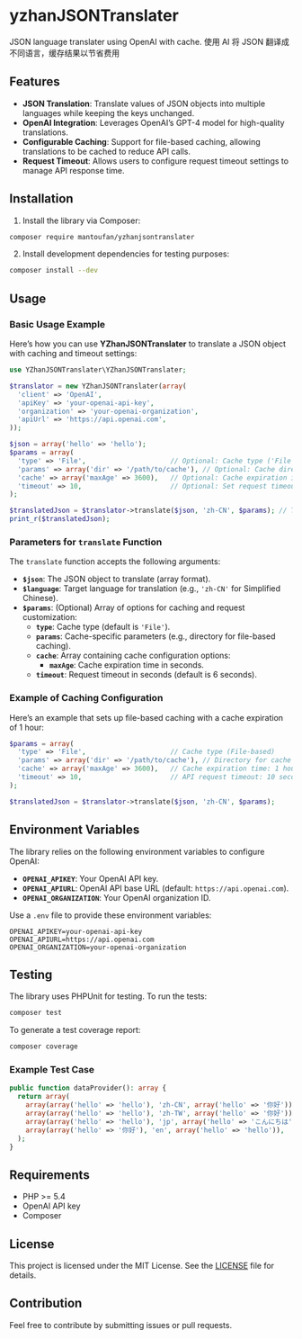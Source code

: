 # yzhanJSONTranslater

JSON language translater using OpenAI with cache. 使用 AI 将 JSON 翻译成不同语言，缓存结果以节省费用

## Features

- **JSON Translation**: Translate values of JSON objects into multiple languages while keeping the keys unchanged.
- **OpenAI Integration**: Leverages OpenAI’s GPT-4 model for high-quality translations.
- **Configurable Caching**: Support for file-based caching, allowing translations to be cached to reduce API calls.
- **Request Timeout**: Allows users to configure request timeout settings to manage API response time.

## Installation

1. Install the library via Composer:

```bash
composer require mantoufan/yzhanjsontranslater
```

2. Install development dependencies for testing purposes:

```bash
composer install --dev
```

## Usage

### Basic Usage Example

Here’s how you can use **YZhanJSONTranslater** to translate a JSON object with caching and timeout settings:

```php
use YZhanJSONTranslater\YZhanJSONTranslater;

$translator = new YZhanJSONTranslater(array(
  'client' => 'OpenAI',
  'apiKey' => 'your-openai-api-key',
  'organization' => 'your-openai-organization',
  'apiUrl' => 'https://api.openai.com',
));

$json = array('hello' => 'hello');
$params = array(
  'type' => 'File',                     // Optional: Cache type ('File' by default)
  'params' => array('dir' => '/path/to/cache'), // Optional: Cache directory for file-based caching
  'cache' => array('maxAge' => 3600),   // Optional: Cache expiration in seconds
  'timeout' => 10,                      // Optional: Set request timeout in seconds (default: 6s)
);

$translatedJson = $translator->translate($json, 'zh-CN', $params); // Translate to Simplified Chinese
print_r($translatedJson);
```

### Parameters for `translate` Function

The `translate` function accepts the following arguments:

- **`$json`**: The JSON object to translate (array format).
- **`$language`**: Target language for translation (e.g., `'zh-CN'` for Simplified Chinese).
- **`$params`**: (Optional) Array of options for caching and request customization:
  - **`type`**: Cache type (default is `'File'`).
  - **`params`**: Cache-specific parameters (e.g., directory for file-based caching).
  - **`cache`**: Array containing cache configuration options:
    - **`maxAge`**: Cache expiration time in seconds.
  - **`timeout`**: Request timeout in seconds (default is 6 seconds).

### Example of Caching Configuration

Here’s an example that sets up file-based caching with a cache expiration of 1 hour:

```php
$params = array(
  'type' => 'File',                     // Cache type (File-based)
  'params' => array('dir' => '/path/to/cache'), // Directory for cache files
  'cache' => array('maxAge' => 3600),   // Cache expiration time: 1 hour
  'timeout' => 10,                      // API request timeout: 10 seconds
);

$translatedJson = $translator->translate($json, 'zh-CN', $params);
```

## Environment Variables

The library relies on the following environment variables to configure OpenAI:

- **`OPENAI_APIKEY`**: Your OpenAI API key.
- **`OPENAI_APIURL`**: OpenAI API base URL (default: `https://api.openai.com`).
- **`OPENAI_ORGANIZATION`**: Your OpenAI organization ID.

Use a `.env` file to provide these environment variables:

```
OPENAI_APIKEY=your-openai-api-key
OPENAI_APIURL=https://api.openai.com
OPENAI_ORGANIZATION=your-openai-organization
```

## Testing

The library uses PHPUnit for testing. To run the tests:

```bash
composer test
```

To generate a test coverage report:

```bash
composer coverage
```

### Example Test Case

```php
public function dataProvider(): array {
  return array(
    array(array('hello' => 'hello'), 'zh-CN', array('hello' => '你好')),
    array(array('hello' => 'hello'), 'zh-TW', array('hello' => '你好')),
    array(array('hello' => 'hello'), 'jp', array('hello' => 'こんにちは')),
    array(array('hello' => '你好'), 'en', array('hello' => 'hello')),
  );
}
```

## Requirements

- PHP >= 5.4
- OpenAI API key
- Composer

## License

This project is licensed under the MIT License. See the [LICENSE](https://opensource.org/licenses/MIT) file for details.

## Contribution

Feel free to contribute by submitting issues or pull requests.
